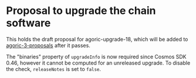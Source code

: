 # Proposal to upgrade the chain software

This holds the draft proposal for agoric-upgrade-18, which will be added to
[agoric-3-proposals](https://github.com/Agoric/agoric-3-proposals) after it
passes.

The "binaries" property of `upgradeInfo` is now required since Cosmos SDK 0.46,
however it cannot be computed for an unreleased upgrade. To disable the check,
`releaseNotes` is set to `false`.